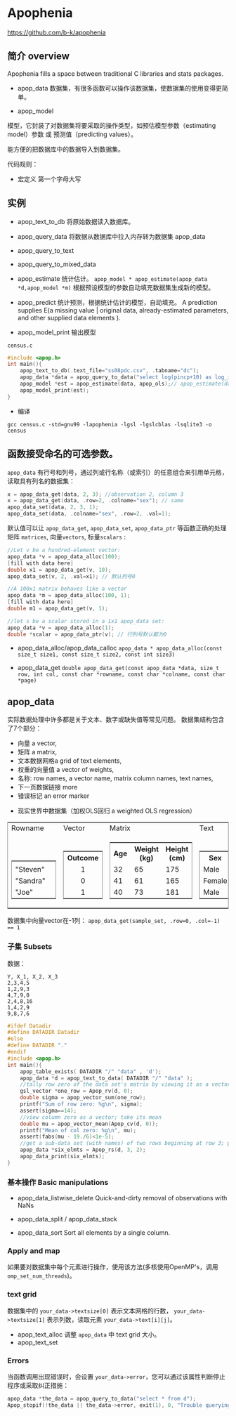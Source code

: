 # Apophenia

https://github.com/b-k/apophenia

## 简介 overview

Apophenia fills a space between traditional C libraries and stats packages.

* apop_data
数据集，有很多函数可以操作该数据集，使数据集的使用变得更简单。

* apop_model

模型，它封装了对数据集将要采取的操作类型，如预估模型参数（estimating model）参数 或 预测值（predicting values）。

能方便的把数据库中的数据导入到数据集。

代码规则：
- 宏定义
第一个字母大写

## 实例

* apop_text_to_db
将原始数据读入数据库。

* apop_query_data
将数据从数据库中拉入内存转为数据集 apop_data

* apop_query_to_text
* apop_query_to_mixed_data

* apop_estimate
统计估计。
`apop_model * apop_estimate(apop_data *d,apop_model *m)`
根据预设模型的参数自动填充数据集生成新的模型。

* apop_predict
统计预测，根据统计估计的模型，自动填充。
A prediction supplies E(a missing value | original data, already-estimated parameters, and other supplied data elements ).

* apop_model_print
输出模型

`census.c`
```C
#include <apop.h>
int main(){
    apop_text_to_db(.text_file="ss08pdc.csv", .tabname="dc");
    apop_data *data = apop_query_to_data("select log(pincp+10) as log_income, agep, sex from dc where agep+ pincp+sex is not null and pincp>=0");
    apop_model *est = apop_estimate(data, apop_ols);// apop_estimate(data, apop_probit);
    apop_model_print(est);
}
```

* 编译

```shell
gcc census.c -std=gnu99 -lapophenia -lgsl -lgslcblas -lsqlite3 -o census
```

## 函数接受命名的可选参数。

`apop_data` 有行号和列号，通过列或行名称（或索引）的任意组合来引用单元格，读取具有列名的数据集：
```c
x = apop_data_get(data, 2, 3); //observation 2, column 3
x = apop_data_get(data, .row=2, .colname="sex"); // same
apop_data_set(data, 2, 3, 1);
apop_data_set(data, .colname="sex", .row=2, .val=1);
```

默认值可以让 `apop_data_get`, `apop_data_set`, `apop_data_ptr` 等函数正确的处理矩阵 `matrices`, 向量`vectors`, 标量`scalars` :
```c
//Let v be a hundred-element vector:
apop_data *v = apop_data_alloc(100);
[fill with data here]
double x1 = apop_data_get(v, 10);
apop_data_set(v, 2, .val=x1); // 默认列号0

//A 100x1 matrix behaves like a vector
apop_data *m = apop_data_alloc(100, 1);
[fill with data here]
double m1 = apop_data_get(v, 1);

//let s be a scalar stored in a 1x1 apop_data set:
apop_data *v = apop_data_alloc(1);
double *scalar = apop_data_ptr(v); // 行列号默认都为0
```

* apop_data_alloc/apop_data_calloc
`apop_data * apop_data_alloc(const size_t size1, const size_t size2, const int size3)`

* apop_data_get
`double apop_data_get(const apop_data *data, size_t row, int col, const char *rowname, const char *colname, const char *page)`

## apop_data

实际数据处理中许多都是关于文本、数字或缺失值等常见问题。
数据集结构包含了7个部分：
- 向量 a vector,
- 矩阵 a matrix,
- 文本数据网格a grid of text elements,
- 权重的向量值 a vector of weights,
- 名称: row names, a vector name, matrix column names, text names,
- 下一页数据链接 more
- 错误标记 an error marker

* 现实世界中数据集（加权OLS回归 a weighted OLS regression）

<table frame=box>
<tr>
<td>Rowname</td><td>Vector</td><td> Matrix</td><td> Text</td><td>Weights</td>
</tr><tr valign=bottom>
<td align=center>
<table frame=box>
<tr><td> </td></tr>
<tr>
<td>"Steven"</td>
</tr><tr>
<td>"Sandra"</td>
</tr><tr>
<td>"Joe"</td><td>
</tr> 
</table>
</td><td align=center>
<table frame=box>
<tr>
<th>Outcome</th>
</tr> <tr>
<td align=center>1</td>
</tr><tr>
<td align=center>0</td>
</tr><tr>
<td align=center>1</td>
</tr> 
</table>
</td><td align=center>
<table frame=box>
<tr>
<th> Age</th><th> Weight (kg)</th><th> Height (cm)</th>
</tr> <tr>
<td> 32</td><td> 65</td><td> 175</td>
</tr><tr>
<td> 41</td><td> 61</td><td> 165</td>
</tr><tr>
<td> 40</td><td> 73</td><td> 181</td>
</tr> 
</table>
</td><td align=center>
<table frame=box>
<tr>
<th> Sex</th><th> State</th>
</tr>
<tr>
<td> Male</td><td> Alaska</td><td>
</tr><tr>
<td> Female</td><td> Alabama</td>
</tr><tr>
<td> Male</td><td> Alabama</td>
</tr> 
</table>
</td><td align=center>
<table frame=box>
<tr><td> </td></tr>
<tr>
<td>1</td>
</tr><tr>
<td>3.2</td>
</tr><tr>
<td>2.4</td>
</tr> 
</table>
</td></tr>
</table>

数据集中向量vector在-1列：
`apop_data_get(sample_set, .row=0, .col=-1) == 1`

### 子集 Subsets

数据：
```text
Y, X_1, X_2, X_3
2,3,4,5
1,2,9,3
4,7,9,0
2,4,8,16
1,4,2,9
9,8,7,6
```

```c
#ifdef Datadir
#define DATADIR Datadir
#else
#define DATADIR "."
#endif
#include <apop.h>
int main(){
    apop_table_exists( DATADIR "/" "data" , 'd');
    apop_data *d = apop_text_to_data( DATADIR "/" "data" );
    //tally row zero of the data set's matrix by viewing it as a vector:
    gsl_vector *one_row = Apop_rv(d, 0);
    double sigma = apop_vector_sum(one_row);
    printf("Sum of row zero: %g\n", sigma);
    assert(sigma==14);
    //view column zero as a vector; take its mean
    double mu = apop_vector_mean(Apop_cv(d, 0));
    printf("Mean of col zero: %g\n", mu);
    assert(fabs(mu - 19./6)<1e-5);
    //get a sub-data set (with names) of two rows beginning at row 3; print to screen
    apop_data *six_elmts = Apop_rs(d, 3, 2);
    apop_data_print(six_elmts);
}
```

### 基本操作 Basic manipulations

- apop_data_listwise_delete
Quick-and-dirty removal of observations with NaNs

- apop_data_split / apop_data_stack
- apop_data_sort
Sort all elements by a single column.

### Apply and map

如果要对数据集中每个元素进行操作，使用该方法(多核使用OpenMP's，调用 `omp_set_num_threads`)。

### text grid

数据集中的 `your_data->textsize[0]` 表示文本网格的行数， `your_data->textsize[1]` 表示列数，读取元素 `your_data->text[i][j]`。

- apop_text_alloc 调整 `apop_data` 中 text grid 大小。
- apop_text_set

### Errors

当函数调用出现错误时，会设置 `your_data->error`，您可以通过该属性判断停止程序或采取纠正措施：
```c
apop_data *the_data = apop_query_to_data("select * from d");
Apop_stopif(!the_data || the_data->error, exit(1), 0, "Trouble querying the data");
```
